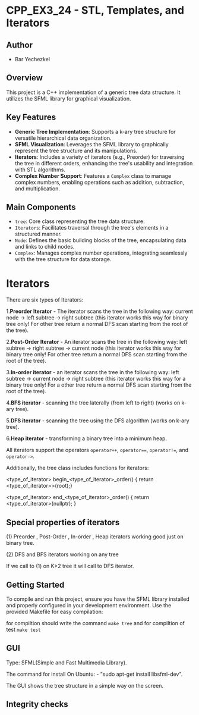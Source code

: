 # CPP_EX3_24 - STL, Templates, and Iterators

## Author
- Bar Yechezkel

## Overview
This project is a C++ implementation of a generic tree data structure. It utilizes the SFML library for graphical visualization.


## Key Features
- **Generic Tree Implementation**: Supports a k-ary tree structure for versatile hierarchical data organization.
- **SFML Visualization**: Leverages the SFML library to graphically represent the tree structure and its manipulations.
- **Iterators**: Includes a variety of iterators (e.g., Preorder) for traversing the tree in different orders, enhancing the tree's usability and integration with STL algorithms.
- **Complex Number Support**: Features a `Complex` class to manage complex numbers, enabling operations such as addition, subtraction, and multiplication.

## Main Components
- `tree`: Core class representing the tree data structure.
- `Iterators`: Facilitates traversal through the tree's elements in a structured manner.
- `Node`: Defines the basic building blocks of the tree, encapsulating data and links to child nodes.
- `Complex`: Manages complex number operations, integrating seamlessly with the tree structure for data storage.



# Iterators
There are six types of Iterators:

1.**Preorder Iterator** - The iterator scans the tree in the following way: current node -> left subtree -> right subtree (this iterator works this way for binary tree only! For other tree return a normal DFS scan starting from the root of the tree).

2.**Post-Order Iterator** - An iterator scans the tree in the following way: left subtree -> right subtree -> current node (this iterator works this way for binary tree only! For other tree return a normal DFS scan starting from the root of the tree).

3.**In-order iterator** - an iterator scans the tree in the following way: left subtree -> current node -> right subtree (this iterator works this way for a binary tree only! For a other tree return a normal DFS scan starting from the root of the tree).

4.**BFS iterator** - scanning the tree laterally (from left to right) (works on k-ary tree).

5.**DFS iterator** - scanning the tree using the DFS algorithm (works on k-ary tree).

6.**Heap iterator** - transforming a binary tree into a minimum heap.

All iterators support the operators `operator++`, `operator==`, `operator!=`, and `operator->`.

Additionally, the tree class includes functions for iterators:

<type_of_iterator> begin_<type_of_iterator>_order() { return <type_of_iterator>>(root);}

<type_of_iterator> end_<type_of_iterator>_order() { return <type_of_iterator>(nullptr); }

## Special properties of iterators

(1) Preorder , Post-Order , In-order , Heap iterators working good just on binary tree.

(2) DFS and BFS iterators working on any tree

If we call to (1) on K>2 tree it will call to DFS iterator.

## Getting Started
To compile and run this project, ensure you have the SFML library installed and properly configured in your development environment.
 Use the provided Makefile for easy compilation:

for compiltion should write the command `make tree` 
and for compiltion of test `make test`


## GUI 

Type: SFML(Simple and Fast Multimedia Library).

The command for install On Ubuntu: - "sudo apt-get install libsfml-dev".

The GUI shows the tree structure in a simple way on the screen.


## Integrity checks

